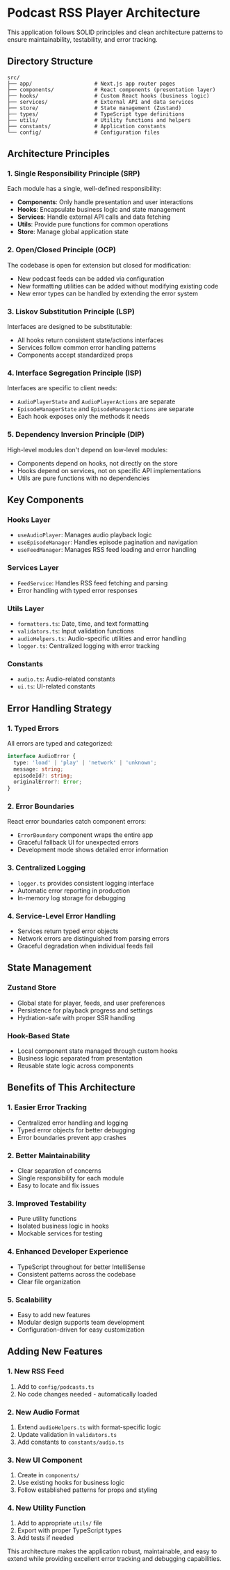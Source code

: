 # Podcast RSS Player Architecture

This application follows SOLID principles and clean architecture patterns to ensure maintainability, testability, and error tracking.

## Directory Structure

```
src/
├── app/                    # Next.js app router pages
├── components/             # React components (presentation layer)
├── hooks/                  # Custom React hooks (business logic)
├── services/               # External API and data services
├── store/                  # State management (Zustand)
├── types/                  # TypeScript type definitions
├── utils/                  # Utility functions and helpers
├── constants/              # Application constants
└── config/                 # Configuration files
```

## Architecture Principles

### 1. Single Responsibility Principle (SRP)
Each module has a single, well-defined responsibility:

- **Components**: Only handle presentation and user interactions
- **Hooks**: Encapsulate business logic and state management
- **Services**: Handle external API calls and data fetching
- **Utils**: Provide pure functions for common operations
- **Store**: Manage global application state

### 2. Open/Closed Principle (OCP)
The codebase is open for extension but closed for modification:

- New podcast feeds can be added via configuration
- New formatting utilities can be added without modifying existing code
- New error types can be handled by extending the error system

### 3. Liskov Substitution Principle (LSP)
Interfaces are designed to be substitutable:

- All hooks return consistent state/actions interfaces
- Services follow common error handling patterns
- Components accept standardized props

### 4. Interface Segregation Principle (ISP)
Interfaces are specific to client needs:

- `AudioPlayerState` and `AudioPlayerActions` are separate
- `EpisodeManagerState` and `EpisodeManagerActions` are separate
- Each hook exposes only the methods it needs

### 5. Dependency Inversion Principle (DIP)
High-level modules don't depend on low-level modules:

- Components depend on hooks, not directly on the store
- Hooks depend on services, not on specific API implementations
- Utils are pure functions with no dependencies

## Key Components

### Hooks Layer
- `useAudioPlayer`: Manages audio playback logic
- `useEpisodeManager`: Handles episode pagination and navigation
- `useFeedManager`: Manages RSS feed loading and error handling

### Services Layer
- `FeedService`: Handles RSS feed fetching and parsing
- Error handling with typed error responses

### Utils Layer
- `formatters.ts`: Date, time, and text formatting
- `validators.ts`: Input validation functions
- `audioHelpers.ts`: Audio-specific utilities and error handling
- `logger.ts`: Centralized logging with error tracking

### Constants
- `audio.ts`: Audio-related constants
- `ui.ts`: UI-related constants

## Error Handling Strategy

### 1. Typed Errors
All errors are typed and categorized:
```typescript
interface AudioError {
  type: 'load' | 'play' | 'network' | 'unknown';
  message: string;
  episodeId?: string;
  originalError?: Error;
}
```

### 2. Error Boundaries
React error boundaries catch component errors:
- `ErrorBoundary` component wraps the entire app
- Graceful fallback UI for unexpected errors
- Development mode shows detailed error information

### 3. Centralized Logging
- `logger.ts` provides consistent logging interface
- Automatic error reporting in production
- In-memory log storage for debugging

### 4. Service-Level Error Handling
- Services return typed error objects
- Network errors are distinguished from parsing errors
- Graceful degradation when individual feeds fail

## State Management

### Zustand Store
- Global state for player, feeds, and user preferences
- Persistence for playback progress and settings
- Hydration-safe with proper SSR handling

### Hook-Based State
- Local component state managed through custom hooks
- Business logic separated from presentation
- Reusable state logic across components

## Benefits of This Architecture

### 1. Easier Error Tracking
- Centralized error handling and logging
- Typed error objects for better debugging
- Error boundaries prevent app crashes

### 2. Better Maintainability
- Clear separation of concerns
- Single responsibility for each module
- Easy to locate and fix issues

### 3. Improved Testability
- Pure utility functions
- Isolated business logic in hooks
- Mockable services for testing

### 4. Enhanced Developer Experience
- TypeScript throughout for better IntelliSense
- Consistent patterns across the codebase
- Clear file organization

### 5. Scalability
- Easy to add new features
- Modular design supports team development
- Configuration-driven for easy customization

## Adding New Features

### 1. New RSS Feed
1. Add to `config/podcasts.ts`
2. No code changes needed - automatically loaded

### 2. New Audio Format
1. Extend `audioHelpers.ts` with format-specific logic
2. Update validation in `validators.ts`
3. Add constants to `constants/audio.ts`

### 3. New UI Component
1. Create in `components/`
2. Use existing hooks for business logic
3. Follow established patterns for props and styling

### 4. New Utility Function
1. Add to appropriate `utils/` file
2. Export with proper TypeScript types
3. Add tests if needed

This architecture makes the application robust, maintainable, and easy to extend while providing excellent error tracking and debugging capabilities. 